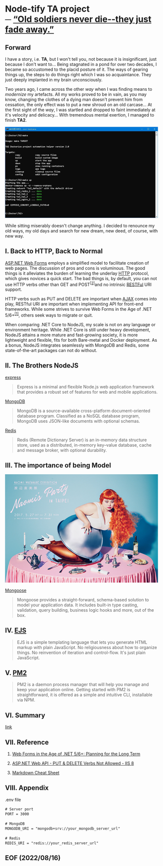 # Node-tify TA project <br /> ─ [“Old soldiers never die--they just fade away.”](https://iowaculture.gov/history/education/educator-resources/primary-source-sets/cold-war/old-soldiers-never-die-address-gen)

## Forward
I have a story, i.e. **TA**, but I won't tell you, not because it is insignificant, just because I don't want to... Being stagnated in a pond for over two decades, I became so accustomed to the placid posture of it. The ways of gearing things up, the steps to do things right which I was so acquaintance. They just deeply implanted in my brain unconsciously. 

Two years ago, I came across the other *way* when I was finding means to *modernize* my artefacts. All my works proved to be in vain, as you may know, changing the clothes of a dying man doesn't prevent him from cessation, the only effect was to put a new shroud on an old carcase... At the first sight of the *way*, I was startled and dropped to faint immediately at it's velocity and delicacy... With tremendous mental exertion, I managed to finish **TA2**.

![TA2](img/ta2.JPG)

While sitting miserably doesn't change anything. I decided to renounce my old ways, my old days and search for new dream, new deed, of course, with new way. 


## I. Back to HTTP, Back to Normal
<a href="https://docs.microsoft.com/en-us/aspnet/web-forms/">ASP.NET Web Forms</a> employs a simplified model to facilitate creation of web pages. The discussion of pros and cons is voluminous. The good things is it alleviates the burden of learning the underlay <a href="https://developer.mozilla.org/en-US/docs/Web/HTTP">HTTP</a> protocol, which gives novices a quick start. The bad things is, by default, you can not use HTTP verbs other than GET and POST<sup>[[2]](https://stackoverflow.com/questions/10906411/asp-net-web-api-put-delete-verbs-not-allowed-iis-8)</sup>and no intrinsic <a href="https://en.wikipedia.org/wiki/Representational_state_transfer">RESTFul</a> URI support. 

HTTP verbs such as PUT and DELETE are important when <a href="https://www.w3schools.com/js/js_ajax_intro.asp">AJAX</a> comes into play, RESTful URI are important when implementing API for front-end frameworks. While some strives to survive Web Forms in the Age of .NET 5/6+<sup>[[1]](https://blog.inedo.com/dotnet/net5-web-forms)</sup>, others seek ways to migrate or quit. 

When comparing .NET Core to NodeJS, my scale is not on any language or environment heritage. While .NET Core is still under heavy development, NodeJS attains a more mature and fast-growing society, it is more lightweight and flexible, fits for both Bare-metal and Docker deployment. As a bonus, NodeJS integrates seamlessly with MongoDB and Redis, some state-of-the-art packages can not do without. 


## II. The Brothers NodeJS
<a href="https://www.npmjs.com/package/express">express</a>
> Express is a minimal and flexible Node.js web application framework that provides a robust set of features for web and mobile applications.

<a href="https://www.mongodb.com/">MongoDB</a>
> MongoDB is a source-available cross-platform document-oriented database program. Classified as a NoSQL database program, MongoDB uses JSON-like documents with optional schemas. 

<a href="https://redis.io/">Redis</a>
> Redis (Remote Dictionary Server) is an in-memory data structure store, used as a distributed, in-memory key–value database, cache and message broker, with optional durability. 


## III. The importance of being Model
[![渡邊直美展 naomis party in taipe](img/Naomi_Party_in_TAIPEI.JPG)](https://rin.tw/naomis/)

<a href="https://mongoosejs.com/">Mongoose</a>
> Mongoose provides a straight-forward, schema-based solution to model your application data. It includes built-in type casting, validation, query building, business logic hooks and more, out of the box.


## IV. <a href="https://ejs.co/">EJS</a>
>EJS is a simple templating language that lets you generate HTML markup with plain JavaScript. No religiousness about how to organize things. No reinvention of iteration and control-flow. It's just plain JavaScript.

## V. <a href="https://pm2.keymetrics.io/">PM2</a>
> PM2 is a daemon process manager that will help you manage and keep your application online. Getting started with PM2 is straightforward, it is offered as a simple and intuitive CLI, installable via NPM.


## VI. Summary 
[link](http://140.238.40.147:3000/task) 


## VII. Reference
1. <a href="https://blog.inedo.com/dotnet/net5-web-forms">Web Forms in the Age of .NET 5/6+: Planning for the Long Term</a>
2. <a href="https://stackoverflow.com/questions/10906411/asp-net-web-api-put-delete-verbs-not-allowed-iis-8">ASP.NET Web API - PUT & DELETE Verbs Not Allowed - IIS 8</a>

2. <a href="https://www.markdownguide.org/cheat-sheet/">Markdown Cheat Sheet</a>


## VIII. Appendix

.env file
```
# Server port 
PORT = 3000

# MongoDB 
MONGODB_URI = "mongodb+srv://your_mongodb_server_url"

# Redis
REDIS_URI = "redis://your_redis_server_url"
```


## EOF (2022/08/16)